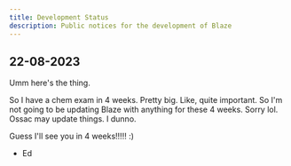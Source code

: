 ```yaml
---
title: Development Status
description: Public notices for the development of Blaze
---
```


## 22-08-2023

Umm here's the thing.

So I have a chem exam in 4 weeks. Pretty big. Like, quite important. So I'm not going to be updating Blaze with anything for these 4 weeks. Sorry lol. Ossac may update things. I dunno.

Guess I'll see you in 4 weeks!!!!! :)

- Ed

